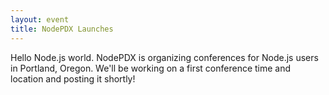 ```yaml
---
layout: event
title: NodePDX Launches
---
```

Hello Node.js world. NodePDX is organizing conferences for Node.js users in Portland, Oregon. We'll be working on a first conference time and location and posting it shortly!
